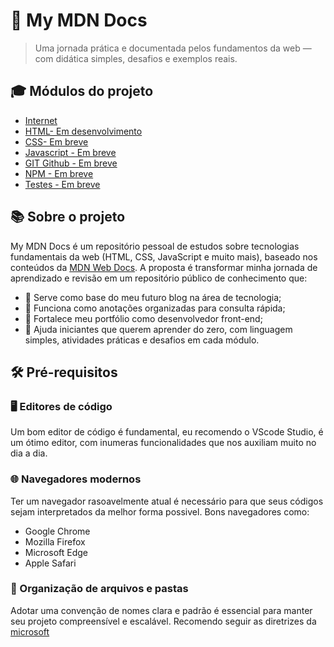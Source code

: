 # 🚀 My MDN Docs 
> Uma jornada prática e documentada pelos fundamentos da web — com didática simples, desafios e exemplos reais.

## 🎓 Módulos do projeto
- [Internet](./src/internet/internet.md)
- [HTML- Em desenvolvimento]()
- [CSS- Em breve]()
- [Javascript - Em breve]()
- [GIT Github - Em breve]()
- [NPM - Em breve]()
- [Testes - Em breve]()

## 📚 Sobre o projeto
My MDN Docs é um repositório pessoal de estudos sobre tecnologias fundamentais da web (HTML, CSS, JavaScript e muito mais), baseado nos conteúdos da [MDN Web Docs](https://developer.mozilla.org/en-US/docs/Learn_web_development/Getting_started). A proposta é transformar minha jornada de aprendizado e revisão em um repositório público de conhecimento que:
- 📌 Serve como base do meu futuro blog na área de tecnologia;
- 🧠 Funciona como anotações organizadas para consulta rápida;
- 💼 Fortalece meu portfólio como desenvolvedor front-end;
- 🤝 Ajuda iniciantes que querem aprender do zero, com linguagem simples, atividades práticas e desafios em cada módulo.

## 🛠️ Pré-requisitos
### 🖥️ Editores de código
Um bom editor de código é fundamental, eu recomendo o VScode Studio, é um ótimo editor, com inumeras funcionalidades que nos auxiliam muito no dia a dia.

### 🌐 Navegadores modernos
Ter um navegador rasoavelmente atual é necessário para que seus códigos sejam interpretados da melhor forma possivel. Bons navegadores como:
- Google Chrome
- Mozilla Firefox
- Microsoft Edge
- Apple Safari

### 📁 Organização de arquivos e pastas
Adotar uma convenção de nomes clara e padrão é essencial para manter seu projeto compreensível e escalável. Recomendo seguir as diretrizes da [microsoft](https://learn.microsoft.com/pt-br/windows/win32/fileio/naming-a-file)


